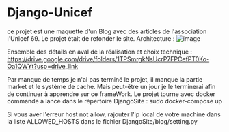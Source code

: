# Django-Unicef
ce projet est une maquette d'un Blog avec des articles de l'association l'Unicef 69.
Le projet était de refonder le site.
Architecture :
![image](https://github.com/HatchamS/Django-Unicef/assets/88887098/bc7c5321-85a1-43f4-8fc6-3a26a5e8b06b)


Ensemble des détails en aval de la réalisation et choix technique :
https://drive.google.com/drive/folders/1TPSmrgkNsUcrP7FPCefPT0Ko-Oa1QWYt?usp=drive_link

Par manque de temps je n'ai pas terminé le projet, il manque la partie market et le système de cache. Mais peut-être un jour je le terminerai afin de continuer à apprendre sur ce frameWork.
Le projet tourne avec docker commande à lancé dans le répertoire DjangoSite : sudo docker-compose up


Si vous aver l'erreur host not allow, rajouter l'ip local de votre machine dans la liste ALLOWED_HOSTS dans le fichier DjangoSite/blog/setting.py


